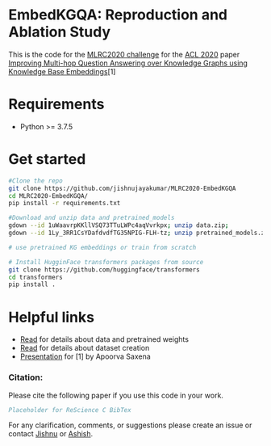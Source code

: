 # EmbedKGQA: Reproduction and Ablation Study 
This is the code for the [MLRC2020 challenge](https://paperswithcode.com/rc2020) for the [ACL 2020](https://acl2020.org/) paper [Improving Multi-hop Question Answering over Knowledge Graphs using Knowledge Base Embeddings](https://malllabiisc.github.io/publications/papers/final_embedkgqa.pdf)[1]

# Requirements
- Python >= 3.7.5

# Get started

```bash
#Clone the repo
git clone https://github.com/jishnujayakumar/MLRC2020-EmbedKGQA
cd MLRC2020-EmbedKGQA/
pip install -r requirements.txt

#Download and unzip data and pretrained_models
gdown --id 1uWaavrpKKllVSQ73TTuLWPc4aqVvrkpx; unzip data.zip;
gdown --id 1Ly_3RR1CsYDafdvdfTG35NPIG-FLH-tz; unzip pretrained_models.zip;

# use pretrained KG embeddings or train from scratch

# Install HugginFace transformers packages from source
git clone https://github.com/huggingface/transformers
cd transformers
pip install .
```


# Helpful links
- [Read](https://github.com/malllabiisc/EmbedKGQA#instructions) for details about data and pretrained weights 
- [Read](https://github.com/malllabiisc/EmbedKGQA#dataset-creation) for details about dataset creation
- [Presentation](https://slideslive.com/38929421/improving-multihop-question-answering-over-knowledge-graphs-using-knowledge-base-embeddings) for [1] by Apoorva Saxena


### Citation:
Please cite the following paper if you use this code in your work.

```bibtex
Placeholder for ReScience C BibTex
```

For any clarification, comments, or suggestions please create an issue or contact [Jishnu](https://jishnujayakumar.github.io/) or [Ashish](mailto:asardana@nvidia.com).
